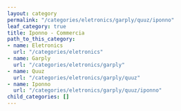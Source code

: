 ```yaml
---
layout: category
permalink: "/categories/eletronics/garply/quuz/iponno"
leaf_category: true
title: Iponno - Commercia
path_to_this_category:
- name: Eletronics
  url: "/categories/eletronics"
- name: Garply
  url: "/categories/eletronics/garply"
- name: Quuz
  url: "/categories/eletronics/garply/quuz"
- name: Iponno
  url: "/categories/eletronics/garply/quuz/iponno"
child_categories: []
---
```

